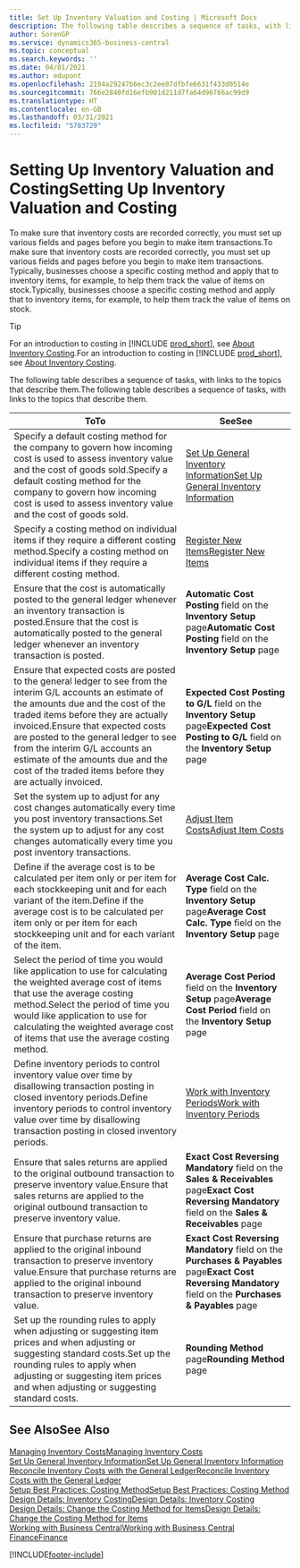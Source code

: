 ```yaml
---
title: Set Up Inventory Valuation and Costing | Microsoft Docs
description: The following table describes a sequence of tasks, with links to the topics that describe them.
author: SorenGP
ms.service: dynamics365-business-central
ms.topic: conceptual
ms.search.keywords: ''
ms.date: 04/01/2021
ms.author: edupont
ms.openlocfilehash: 2194a29247b6ec3c2ee87dfbfe6631f433d0514e
ms.sourcegitcommit: 766e2840fd16efb901d211d7fa64d96766ac99d9
ms.translationtype: HT
ms.contentlocale: en-GB
ms.lasthandoff: 03/31/2021
ms.locfileid: "5783729"
---
```

# <a name="setting-up-inventory-valuation-and-costing"></a><span data-ttu-id="7866f-103">Setting Up Inventory Valuation and Costing</span><span class="sxs-lookup"><span data-stu-id="7866f-103">Setting Up Inventory Valuation and Costing</span></span>

<span data-ttu-id="7866f-104">To make sure that inventory costs are recorded correctly, you must set up various fields and pages before you begin to make item transactions.</span><span class="sxs-lookup"><span data-stu-id="7866f-104">To make sure that inventory costs are recorded correctly, you must set up various fields and pages before you begin to make item transactions.</span></span> <span data-ttu-id="7866f-105">Typically, businesses choose a specific costing method and apply that to inventory items, for example, to help them track the value of items on stock.</span><span class="sxs-lookup"><span data-stu-id="7866f-105">Typically, businesses choose a specific costing method and apply that to inventory items, for example, to help them track the value of items on stock.</span></span>  

> [!TIP]
> <span data-ttu-id="7866f-106">For an introduction to costing in [!INCLUDE [prod_short](includes/prod_short.md)], see [About Inventory Costing](finance-learn-about-costing.md).</span><span class="sxs-lookup"><span data-stu-id="7866f-106">For an introduction to costing in [!INCLUDE [prod_short](includes/prod_short.md)], see [About Inventory Costing](finance-learn-about-costing.md).</span></span>

<span data-ttu-id="7866f-107">The following table describes a sequence of tasks, with links to the topics that describe them.</span><span class="sxs-lookup"><span data-stu-id="7866f-107">The following table describes a sequence of tasks, with links to the topics that describe them.</span></span>

|<span data-ttu-id="7866f-108">**To**</span><span class="sxs-lookup"><span data-stu-id="7866f-108">**To**</span></span>|<span data-ttu-id="7866f-109">**See**</span><span class="sxs-lookup"><span data-stu-id="7866f-109">**See**</span></span>|  
|------------|-------------|
|<span data-ttu-id="7866f-110">Specify a default costing method for the company to govern how incoming cost is used to assess inventory value and the cost of goods sold.</span><span class="sxs-lookup"><span data-stu-id="7866f-110">Specify a default costing method for the company to govern how incoming cost is used to assess inventory value and the cost of goods sold.</span></span>|[<span data-ttu-id="7866f-111">Set Up General Inventory Information</span><span class="sxs-lookup"><span data-stu-id="7866f-111">Set Up General Inventory Information</span></span>](inventory-how-setup-general.md)|  
|<span data-ttu-id="7866f-112">Specify a costing method on individual items if they require a different costing method.</span><span class="sxs-lookup"><span data-stu-id="7866f-112">Specify a costing method on individual items if they require a different costing method.</span></span>|[<span data-ttu-id="7866f-113">Register New Items</span><span class="sxs-lookup"><span data-stu-id="7866f-113">Register New Items</span></span>](inventory-how-register-new-items.md)|  
|<span data-ttu-id="7866f-114">Ensure that the cost is automatically posted to the general ledger whenever an inventory transaction is posted.</span><span class="sxs-lookup"><span data-stu-id="7866f-114">Ensure that the cost is automatically posted to the general ledger whenever an inventory transaction is posted.</span></span>|<span data-ttu-id="7866f-115">**Automatic Cost Posting** field on the **Inventory Setup** page</span><span class="sxs-lookup"><span data-stu-id="7866f-115">**Automatic Cost Posting** field on the **Inventory Setup** page</span></span>|  
|<span data-ttu-id="7866f-116">Ensure that expected costs are posted to the general ledger to see from the interim G/L accounts an estimate of the amounts due and the cost of the traded items before they are actually invoiced.</span><span class="sxs-lookup"><span data-stu-id="7866f-116">Ensure that expected costs are posted to the general ledger to see from the interim G/L accounts an estimate of the amounts due and the cost of the traded items before they are actually invoiced.</span></span>|<span data-ttu-id="7866f-117">**Expected Cost Posting to G/L** field on the **Inventory Setup** page</span><span class="sxs-lookup"><span data-stu-id="7866f-117">**Expected Cost Posting to G/L** field on the **Inventory Setup** page</span></span>|  
|<span data-ttu-id="7866f-118">Set the system up to adjust for any cost changes automatically every time you post inventory transactions.</span><span class="sxs-lookup"><span data-stu-id="7866f-118">Set the system up to adjust for any cost changes automatically every time you post inventory transactions.</span></span>|[<span data-ttu-id="7866f-119">Adjust Item Costs</span><span class="sxs-lookup"><span data-stu-id="7866f-119">Adjust Item Costs</span></span>](inventory-how-adjust-item-costs.md)|  
|<span data-ttu-id="7866f-120">Define if the average cost is to be calculated per item only or per item for each stockkeeping unit and for each variant of the item.</span><span class="sxs-lookup"><span data-stu-id="7866f-120">Define if the average cost is to be calculated per item only or per item for each stockkeeping unit and for each variant of the item.</span></span>|<span data-ttu-id="7866f-121">**Average Cost Calc. Type** field on the **Inventory Setup** page</span><span class="sxs-lookup"><span data-stu-id="7866f-121">**Average Cost Calc. Type** field on the **Inventory Setup** page</span></span>|  
|<span data-ttu-id="7866f-122">Select the period of time you would like application to use for calculating the weighted average cost of items that use the average costing method.</span><span class="sxs-lookup"><span data-stu-id="7866f-122">Select the period of time you would like application to use for calculating the weighted average cost of items that use the average costing method.</span></span>|<span data-ttu-id="7866f-123">**Average Cost Period** field on the **Inventory Setup** page</span><span class="sxs-lookup"><span data-stu-id="7866f-123">**Average Cost Period** field on the **Inventory Setup** page</span></span>|  
|<span data-ttu-id="7866f-124">Define inventory periods to control inventory value over time by disallowing transaction posting in closed inventory periods.</span><span class="sxs-lookup"><span data-stu-id="7866f-124">Define inventory periods to control inventory value over time by disallowing transaction posting in closed inventory periods.</span></span>|[<span data-ttu-id="7866f-125">Work with Inventory Periods</span><span class="sxs-lookup"><span data-stu-id="7866f-125">Work with Inventory Periods</span></span>](finance-how-to-work-with-inventory-periods.md)|  
|<span data-ttu-id="7866f-126">Ensure that sales returns are applied to the original outbound transaction to preserve inventory value.</span><span class="sxs-lookup"><span data-stu-id="7866f-126">Ensure that sales returns are applied to the original outbound transaction to preserve inventory value.</span></span>|<span data-ttu-id="7866f-127">**Exact Cost Reversing Mandatory** field on the **Sales & Receivables** page</span><span class="sxs-lookup"><span data-stu-id="7866f-127">**Exact Cost Reversing Mandatory** field on the **Sales & Receivables** page</span></span>|  
|<span data-ttu-id="7866f-128">Ensure that purchase returns are applied to the original inbound transaction to preserve inventory value.</span><span class="sxs-lookup"><span data-stu-id="7866f-128">Ensure that purchase returns are applied to the original inbound transaction to preserve inventory value.</span></span>|<span data-ttu-id="7866f-129">**Exact Cost Reversing Mandatory** field on the **Purchases & Payables** page</span><span class="sxs-lookup"><span data-stu-id="7866f-129">**Exact Cost Reversing Mandatory** field on the **Purchases & Payables** page</span></span>|
|<span data-ttu-id="7866f-130">Set up the rounding rules to apply when adjusting or suggesting item prices and when adjusting or suggesting standard costs.</span><span class="sxs-lookup"><span data-stu-id="7866f-130">Set up the rounding rules to apply when adjusting or suggesting item prices and when adjusting or suggesting standard costs.</span></span>|<span data-ttu-id="7866f-131">**Rounding Method** page</span><span class="sxs-lookup"><span data-stu-id="7866f-131">**Rounding Method** page</span></span>|  

## <a name="see-also"></a><span data-ttu-id="7866f-132">See Also</span><span class="sxs-lookup"><span data-stu-id="7866f-132">See Also</span></span>

[<span data-ttu-id="7866f-133">Managing Inventory Costs</span><span class="sxs-lookup"><span data-stu-id="7866f-133">Managing Inventory Costs</span></span>](finance-manage-inventory-costs.md)  
[<span data-ttu-id="7866f-134">Set Up General Inventory Information</span><span class="sxs-lookup"><span data-stu-id="7866f-134">Set Up General Inventory Information</span></span>](inventory-how-setup-general.md)  
[<span data-ttu-id="7866f-135">Reconcile Inventory Costs with the General Ledger</span><span class="sxs-lookup"><span data-stu-id="7866f-135">Reconcile Inventory Costs with the General Ledger</span></span>](finance-how-to-post-inventory-costs-to-the-general-ledger.md)  
[<span data-ttu-id="7866f-136">Setup Best Practices: Costing Method</span><span class="sxs-lookup"><span data-stu-id="7866f-136">Setup Best Practices: Costing Method</span></span>](setup-best-practices-costing-method.md)  
[<span data-ttu-id="7866f-137">Design Details: Inventory Costing</span><span class="sxs-lookup"><span data-stu-id="7866f-137">Design Details: Inventory Costing</span></span>](design-details-inventory-costing.md)  
[<span data-ttu-id="7866f-138">Design Details: Change the Costing Method for Items</span><span class="sxs-lookup"><span data-stu-id="7866f-138">Design Details: Change the Costing Method for Items</span></span>](design-details-changing-costing-methods.md)  
[<span data-ttu-id="7866f-139">Working with Business Central</span><span class="sxs-lookup"><span data-stu-id="7866f-139">Working with Business Central</span></span>](ui-work-product.md)  
[<span data-ttu-id="7866f-140">Finance</span><span class="sxs-lookup"><span data-stu-id="7866f-140">Finance</span></span>](finance.md)  


[!INCLUDE[footer-include](includes/footer-banner.md)]